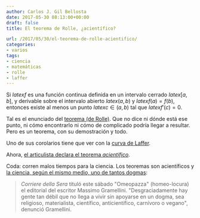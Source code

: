 ```yaml
---
author: Carlos J. Gil Bellosta
date: 2017-05-30 08:13:00+00:00
draft: false
title: El teorema de Rolle, ¿acientífico?

url: /2017/05/30/el-teorema-de-rolle-acientifico/
categories:
- varios
tags:
- ciencia
- matemáticas
- rolle
- laffer
---
```


Si $latex f$ es una función continua definida en un intervalo cerrado $latex [a, b]$, y derivable sobre el intervalo abierto $latex (a, b)$ y $latex f(a) = f(b)$, entonces existe al menos un punto $latex c \in (a, b)$ tal que $latex f'(c) = 0$.

Tal es el enunciado del [teorema (de Rolle)](https://es.wikipedia.org/wiki/Teorema_de_Rolle). Que no dice ni dónde está ese punto, ni cómo encontrarlo ni cómo de complicado podría llegar a resultar. Pero es un teorema, con su demostración y todo.

Uno de sus corolarios tiene que ver con la [curva de Laffer](https://en.wikipedia.org/wiki/Laffer_curve).

Ahora, [el articulista declara el teorema _acientífico_](http://economia.elpais.com/economia/2017/05/28/actualidad/1495988655_587401.html).

Coda: corren malos tiempos para la ciencia. Los teoremas son acientíficos y [la ciencia, según el mismo medio, uno de tantos dogmas](http://elpais.com/elpais/2017/05/27/mamas_papas/1495900076_089561.html):

>_Corriere della Sera_ tituló este sábado "Omeopazza" (homeo-locura) el editorial del escritor Massimo Gramellini. "Desgraciadamente hay gente tan débil que no llega a vivir sin apoyarse en un dogma, sea religioso, materialista, científico, anticientífico, carnívoro o vegano", denunció Gramellini.




